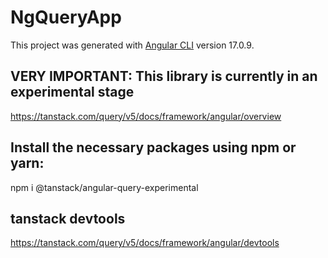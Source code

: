 # NgQueryApp

This project was generated with [Angular CLI](https://github.com/angular/angular-cli) version 17.0.9.

## VERY IMPORTANT: This library is currently in an experimental stage
https://tanstack.com/query/v5/docs/framework/angular/overview

## Install the necessary packages using npm or yarn:
npm i @tanstack/angular-query-experimental

## tanstack devtools
https://tanstack.com/query/v5/docs/framework/angular/devtools